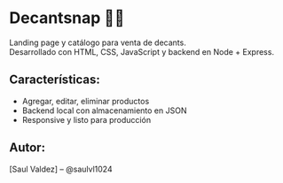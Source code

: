 # Decantsnap 🧴✨

Landing page y catálogo para venta de decants.  
Desarrollado con HTML, CSS, JavaScript y backend en Node + Express.

## Características:
- Agregar, editar, eliminar productos
- Backend local con almacenamiento en JSON
- Responsive y listo para producción

## Autor:
[Saul Valdez] – @saulvl1024

